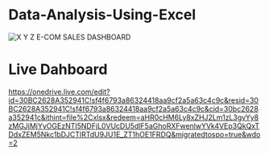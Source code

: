 # Data-Analysis-Using-Excel

![X Y Z  E-COM SALES DASHBOARD](https://github.com/tusharatkare06/Data-Analysis-Using-Excel/assets/151806937/28d028ae-1bb6-47d4-bb9c-1a4478392fe8)


# Live Dahboard
https://onedrive.live.com/edit?id=30BC2628A352941C!sf4f6793a86324418aa9cf2a5a63c4c9c&resid=30BC2628A352941C!sf4f6793a86324418aa9cf2a5a63c4c9c&cid=30bc2628a352941c&ithint=file%2Cxlsx&redeem=aHR0cHM6Ly8xZHJ2Lm1zL3gvYy8zMGJjMjYyOGEzNTI5NDFjL0VUcDU5dlF5aGhoRXFwenlwYVk4VEp3QkQxTDdxZEM5Nkc1bDJCTlRTdU9JU1E_ZT1hOE1FRDQ&migratedtospo=true&wdo=2
